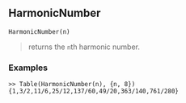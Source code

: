 ## HarmonicNumber

```  
HarmonicNumber(n)
```   

> returns the `n`th harmonic number.  
 
### Examples

```  
>> Table(HarmonicNumber(n), {n, 8})
{1,3/2,11/6,25/12,137/60,49/20,363/140,761/280} 
``` 